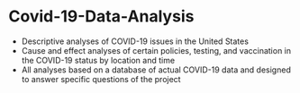 # Covid-19-Data-Analysis
- Descriptive analyses of COVID-19 issues in the United States 
- Cause and effect analyses of certain policies, testing, and vaccination in the COVID-19 status by location and time 
- All analyses based on a database of actual COVID-19 data and designed to answer specific questions of the project
